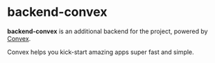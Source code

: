 # backend-convex

**backend-convex** is an additional backend for the project, powered by [Convex](https://convex.dev).

Convex helps you kick-start amazing apps super fast and simple.
